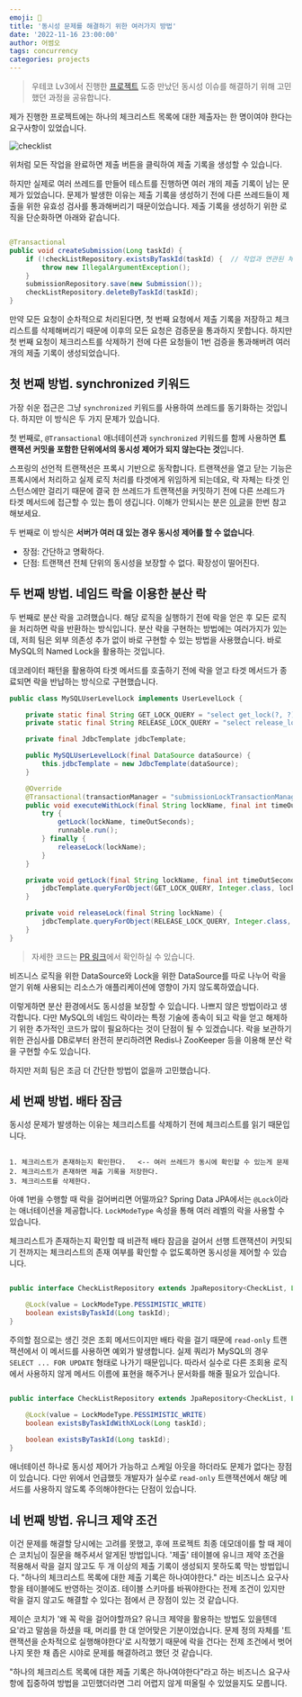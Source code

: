 ```yaml
---  
emoji: 📝  
title: '동시성 문제를 해결하기 위한 여러가지 방법'   
date: '2022-11-16 23:00:00'  
author: 어썸오  
tags: concurrency
categories: projects
---  
```


> 우테코 Lv3에서 진행한 [프로젝트](https://github.com/woowacourse-teams/2022-gong-check) 도중 만났던 동시성 이슈를 해결하기 위해 고민했던 과정을 공유합니다.

제가 진행한 프로젝트에는 하나의 체크리스트 목록에 대한 제출자는 한 명이여야 한다는 요구사항이 있었습니다.

![checklist](checklist.png)

위처럼 모든 작업을 완료하면 제출 버튼을 클릭하여 제출 기록을 생성할 수 있습니다.

하지만 실제로 여러 쓰레드를 만들어 테스트를 진행하면 여러 개의 제출 기록이 남는 문제가 있었습니다. 문제가 발생한 이유는 제출 기록을 생성하기 전에 다른 쓰레드들이 제출을 위한 유효성 검사를
통과해버리기 때문이었습니다. 제출 기록을 생성하기 위한 로직을 단순화하면 아래와 같습니다.

```java

@Transactional
public void createSubmission(Long taskId) {
    if (!checkListRepository.existsByTaskId(taskId) {  // 작업과 연관된 체크리스트가 없으면 예외를 발생시킨다
        throw new IllegalArgumentException();
    }
    submissionRepository.save(new Submission());
    checkListRepository.deleteByTaskId(taskId);
}
```

만약 모든 요청이 순차적으로 처리된다면, 첫 번째 요청에서 제출 기록을 저장하고 체크리스트를 삭제해버리기 때문에 이후의 모든 요청은 검증문을 통과하지 못합니다.
하지만 첫 번째 요청이 체크리스트를 삭제하기 전에 다른 요청들이 1번 검증을 통과해버려 여러 개의 제출 기록이 생성되었습니다.

##  첫 번째 방법. synchronized 키워드

가장 쉬운 접근은 그냥 `synchronized` 키워드를 사용하여 쓰레드를 동기화하는 것입니다. 하지만 이 방식은 두 가지 문제가 있습니다.

첫 번째로, `@Transactional` 애너테이션과 `synchronized` 키워드를 함께 사용하면 **트랜잭션 커밋을 포함한 단위에서의 동시성 제어가 되지 않는다는 것**입니다.

스프링의 선언적 트랜잭션은 프록시 기반으로 동작합니다. 트랜잭션을 열고 닫는 기능은 프록시에서 처리하고 실제 로직 처리를 타겟에게 위임하게 되는데요, 락 자체는 타겟 인스턴스에만
걸리기 때문에 결국 한 쓰레드가 트랜잭션을 커밋하기 전에 다른 쓰레드가 타겟 메서드에 접근할 수 있는 틈이 생깁니다. 이해가 안되시는 분은 [이 글](https://stackoverflow.com/questions/41767860/spring-transactional-with-synchronized-keyword-doesnt-work)을 한번 참고해보세요.

두 번째로 이 방식은 **서버가 여러 대 있는 경우 동시성 제어를 할 수 없습니다**.

* 장점: 간단하고 명확하다.
* 단점: 트랜잭션 전체 단위의 동시성을 보장할 수 없다. 확장성이 떨어진다.

## 두 번째 방법. 네임드 락을 이용한 분산 락

두 번째로 분산 락을 고려했습니다. 해당 로직을 실행하기 전에 락을 얻은 후 모든 로직을 처리하면 락을 반환하는 방식입니다. 분산 락을 구현하는 방법에는 여러가지가 있는데,
저희 팀은 외부 의존성 추가 없이 바로 구현할 수 있는 방법을 사용했습니다. 바로 MySQL의 Named Lock을 활용하는 것입니다.

데코레이터 패턴을 활용하여 타겟 메서드를 호출하기 전에 락을 얻고 타겟 메서드가 종료되면 락을 반납하는 방식으로 구현했습니다.

```java
public class MySQLUserLevelLock implements UserLevelLock {

    private static final String GET_LOCK_QUERY = "select get_lock(?, ?)";
    private static final String RELEASE_LOCK_QUERY = "select release_lock(?)";

    private final JdbcTemplate jdbcTemplate;

    public MySQLUserLevelLock(final DataSource dataSource) {
        this.jdbcTemplate = new JdbcTemplate(dataSource);
    }

    @Override
    @Transactional(transactionManager = "submissionLockTransactionManager")
    public void executeWithLock(final String lockName, final int timeOutSeconds, final Runnable runnable) {
        try {
            getLock(lockName, timeOutSeconds);
            runnable.run();
        } finally {
            releaseLock(lockName);
        }
    }

    private void getLock(final String lockName, final int timeOutSeconds) {
        jdbcTemplate.queryForObject(GET_LOCK_QUERY, Integer.class, lockName, timeOutSeconds);
    }

    private void releaseLock(final String lockName) {
        jdbcTemplate.queryForObject(RELEASE_LOCK_QUERY, Integer.class, lockName);
    }
}

```

> 자세한 코드는 [PR 링크](https://github.com/woowacourse-teams/2022-gong-check/pull/588/files)에서 확인하실 수 있습니다.

비즈니스 로직을 위한 DataSource와 Lock을 위한 DataSource를 따로 나누어 락을 얻기 위해 사용되는 리소스가 애플리케이션에 영향이 가지 않도록하였습니다.

이렇게하면 분산 환경에서도 동시성을 보장할 수 있습니다. 나쁘지 않은 방법이라고 생각합니다. 다만 MySQL의 네임드 락이라는 특정 기술에 종속이 되고 락을 얻고 해제하기 위한
추가적인 코드가 많이 필요하다는 것이 단점이 될 수 있겠습니다. 락을 보관하기 위한 관심사를 DB로부터 완전히 분리하려면 Redis나 ZooKeeper 등을 이용해 분산 락을 구현할 수도 있습니다.

하지만 저희 팀은 조금 더 간단한 방법이 없을까 고민했습니다. 

## 세 번째 방법. 배타 잠금

동시성 문제가 발생하는 이유는 체크리스트를 삭제하기 전에 체크리스트를 읽기 때문입니다.

```

1. 체크리스트가 존재하는지 확인한다.   <-- 여러 쓰레드가 동시에 확인할 수 있는게 문제
2. 체크리스트가 존재하면 제출 기록을 저장한다.
3. 체크리스트를 삭제한다.
```

아얘 1번을 수행할 때 락을 걸어버리면 어떨까요? Spring Data JPA에서는 `@Lock`이라는 애너테이션을 제공합니다. `LockModeType` 속성을 통해 여러 레벨의 락을 사용할 수 있습니다.

체크리스트가 존재하는지 확인할 때 비관적 배타 잠금을 걸어서 선행 트랜잭션이 커밋되기 전까지는 체크리스트의 존재 여부를 확인할 수 없도록하면 동시성을 제어할 수 있습니다.

```java

public interface CheckListRepository extends JpaRepository<CheckList, Long> {

    @Lock(value = LockModeType.PESSIMISTIC_WRITE)
    boolean existsByTaskId(Long taskId);
}

```

주의할 점으로는 생긴 것은 조회 메서드이지만 배타 락을 걸기 때문에 `read-only` 트랜잭션에서 이 메서드를 사용하면 예외가 발생합니다. 실제 쿼리가 MySQL의 경우 
`SELECT ... FOR UPDATE` 형태로 나가기 때문입니다. 따라서 실수로 다른 조회용 로직에서 사용하지 않게 메서드 이름에 표현을 해주거나 문서화를 해줄 필요가 있습니다.

```java

public interface CheckListRepository extends JpaRepository<CheckList, Long> {

    @Lock(value = LockModeType.PESSIMISTIC_WRITE)
    boolean existsByTaskIdWithXLock(Long taskId);
    
    boolean existsByTaskId(Long taskId);
}

```

애너테이션 하나로 동시성 제어가 가능하고 스케일 아웃을 하더라도 문제가 없다는 장점이 있습니다. 다만 위에서 언급했듯 개발자가 실수로 `read-only` 트랜잭션에서 해당 메서드를 사용하지 
않도록 주의해야한다는 단점이 있습니다.

## 네 번째 방법. 유니크 제약 조건

이건 문제를 해결할 당시에는 고려를 못했고, 후에 프로젝트 최종 데모데이를 할 때 제이슨 코치님이 질문을 해주셔서 알게된 방법입니다. '제출' 테이블에 유니크 제약 조건을 적용해서 락을 걸지 않고도 두 개 이상의 제출 기록이 생성되지 못하도록 막는 방법입니다. 
"하나의 체크리스트 목록에 대한 제출 기록은 하나여야한다." 라는 비즈니스 요구사항을 테이블에도 반영하는 것이죠. 테이블 스키마를 바꿔야한다는 전제 조건이 있지만 락을 걸지 않고도 해결할 수 있다는 점에서 큰 장점이 있는 것 같습니다. 

제이슨 코치가 '왜 꼭 락을 걸어야할까요? 유니크 제약을 활용하는 방법도 있을텐데요'라고 말씀을 하셨을 때, 머리를 한 대 얻어맞은 기분이었습니다. 
문제 정의 자체를 '트랜잭션을 순차적으로 실행해야한다'로 시작했기 때문에 락을 건다는 전제 조건에서 벗어나지 못한 채 좁은 시야로 문제를 해결하려고 했던 것 같습니다.

"하나의 체크리스트 목록에 대한 제출 기록은 하나여야한다"라고 하는 비즈니스 요구사항에 집중하여 방법을 고민했더라면 그리 어렵지 않게 떠올릴 수 있었을지도 모릅니다.


```toc
```

